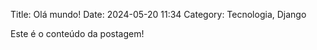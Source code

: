Title: Olá mundo!
Date: 2024-05-20 11:34
Category: Tecnologia, Django

Este é o conteúdo da postagem!

